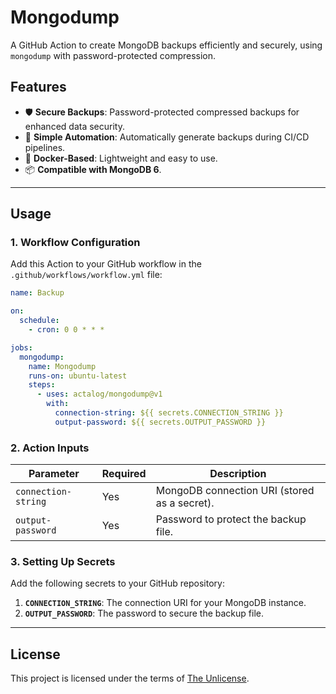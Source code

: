 # Mongodump

A GitHub Action to create MongoDB backups efficiently and securely, using `mongodump` with password-protected compression.

## Features

- 🛡️ **Secure Backups**: Password-protected compressed backups for enhanced data security.
- 🔄 **Simple Automation**: Automatically generate backups during CI/CD pipelines.
- 🚀 **Docker-Based**: Lightweight and easy to use.
- 📦 **Compatible with MongoDB 6**.

---

## Usage

### 1. Workflow Configuration

Add this Action to your GitHub workflow in the `.github/workflows/workflow.yml` file:

```yaml
name: Backup

on:
  schedule:
    - cron: 0 0 * * *

jobs:
  mongodump:
    name: Mongodump
    runs-on: ubuntu-latest
    steps:
      - uses: actalog/mongodump@v1
        with:
          connection-string: ${{ secrets.CONNECTION_STRING }}
          output-password: ${{ secrets.OUTPUT_PASSWORD }}
```

### 2. Action Inputs

| Parameter           | Required | Description                                         |
|---------------------|----------|-----------------------------------------------------|
| `connection-string` | Yes      | MongoDB connection URI (stored as a secret).        |
| `output-password`   | Yes      | Password to protect the backup file.                |

### 3. Setting Up Secrets

Add the following secrets to your GitHub repository:

1. **`CONNECTION_STRING`**: The connection URI for your MongoDB instance.
2. **`OUTPUT_PASSWORD`**: The password to secure the backup file.

---

## License

This project is licensed under the terms of [The Unlicense](./LICENSE).
